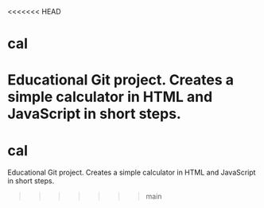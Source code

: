 <<<<<<< HEAD
# cal
Educational Git project. Creates a simple calculator in HTML and JavaScript in short steps. 
=======
# cal
Educational Git project. Creates a simple calculator in HTML and JavaScript in short steps. 
>>>>>>> main
